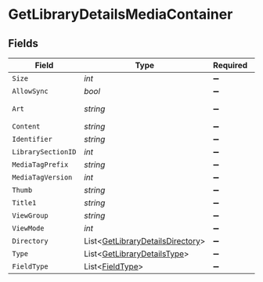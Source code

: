 # GetLibraryDetailsMediaContainer


## Fields

| Field                                                                                   | Type                                                                                    | Required                                                                                | Description                                                                             | Example                                                                                 |
| --------------------------------------------------------------------------------------- | --------------------------------------------------------------------------------------- | --------------------------------------------------------------------------------------- | --------------------------------------------------------------------------------------- | --------------------------------------------------------------------------------------- |
| `Size`                                                                                  | *int*                                                                                   | :heavy_minus_sign:                                                                      | N/A                                                                                     | 29                                                                                      |
| `AllowSync`                                                                             | *bool*                                                                                  | :heavy_minus_sign:                                                                      | N/A                                                                                     | false                                                                                   |
| `Art`                                                                                   | *string*                                                                                | :heavy_minus_sign:                                                                      | N/A                                                                                     | /:/resources/movie-fanart.jpg                                                           |
| `Content`                                                                               | *string*                                                                                | :heavy_minus_sign:                                                                      | N/A                                                                                     | secondary                                                                               |
| `Identifier`                                                                            | *string*                                                                                | :heavy_minus_sign:                                                                      | N/A                                                                                     | com.plexapp.plugins.library                                                             |
| `LibrarySectionID`                                                                      | *int*                                                                                   | :heavy_minus_sign:                                                                      | N/A                                                                                     | 1                                                                                       |
| `MediaTagPrefix`                                                                        | *string*                                                                                | :heavy_minus_sign:                                                                      | N/A                                                                                     | /system/bundle/media/flags/                                                             |
| `MediaTagVersion`                                                                       | *int*                                                                                   | :heavy_minus_sign:                                                                      | N/A                                                                                     | 1701731894                                                                              |
| `Thumb`                                                                                 | *string*                                                                                | :heavy_minus_sign:                                                                      | N/A                                                                                     | /:/resources/movie.png                                                                  |
| `Title1`                                                                                | *string*                                                                                | :heavy_minus_sign:                                                                      | N/A                                                                                     | Movies                                                                                  |
| `ViewGroup`                                                                             | *string*                                                                                | :heavy_minus_sign:                                                                      | N/A                                                                                     | secondary                                                                               |
| `ViewMode`                                                                              | *int*                                                                                   | :heavy_minus_sign:                                                                      | N/A                                                                                     | 65592                                                                                   |
| `Directory`                                                                             | List<[GetLibraryDetailsDirectory](../../Models/Requests/GetLibraryDetailsDirectory.md)> | :heavy_minus_sign:                                                                      | N/A                                                                                     |                                                                                         |
| `Type`                                                                                  | List<[GetLibraryDetailsType](../../Models/Requests/GetLibraryDetailsType.md)>           | :heavy_minus_sign:                                                                      | N/A                                                                                     |                                                                                         |
| `FieldType`                                                                             | List<[FieldType](../../Models/Requests/FieldType.md)>                                   | :heavy_minus_sign:                                                                      | N/A                                                                                     |                                                                                         |